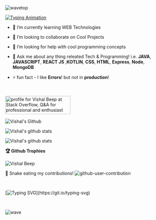![wavetop](https://user-images.githubusercontent.com/82146140/177695541-fbee7a11-8763-49a8-a520-416cc9a5b97c.svg)

[![Typing Animation](https://readme-typing-svg.herokuapp.com?lines=Hey!+It's+Me!;I'm+a++Android+Developer;I'm+a+Web+Developer;I+love+Java+and+Javascript+;I+Like+React+Too)](https://git.io/typing-svg)

- 🌱 I’m currently learning WEB Technologies
- 👯 I’m looking to collaborate on Cool Projects
- 🤔 I’m looking for help with cool programming concepts
- 💬 Ask me about any thing releated Tech & Programming! i.e. **JAVA**, **JAVASCRIPT**, **REACT JS** ,**KOTLIN**,  **CSS**, **HTML**, **Express**, **Node**, **MongoDB**

- ⚡ fun fact - I like **Errors**! but not in **production**!
<br>

<a href="https://stackoverflow.com/users/15739040/vishal-beep"><img src="https://stackoverflow.com/users/flair/15739040.png" width="208" height="58" alt="profile for   Vishal Beep at Stack Overflow, Q&amp;A for professional and enthusiast programmers" title="profile for Vishal Beep at Stack Overflow, Q&amp;A for professional and enthusiast programmers"></a>


![Vishal's Github](https://github-readme-stats.vercel.app/api/top-langs/?username=Vishal-beep136&count_private=true&langs_count=40&theme=algolia&layout=compact) 

![Vishal's github stats](https://github-readme-stats.vercel.app/api?username=Vishal-beep136&count_private=true&show_icons=true&theme=algolia)

![Vishal's github stats](http://github-readme-streak-stats.herokuapp.com?user=Vishal-beep136&count_private=true&theme=algolia)  

 <summary><b>🏆 Github Trophies</b></summary>
 <br>
<img src="https://github-profile-trophy.vercel.app/?username=Vishal-Beep136&margin-w=5" alt="Vishal Beep" /> 


🐍 Snake eating my contributions!
![github-user-contribution](https://user-images.githubusercontent.com/82146140/178096153-badf4f99-f37b-45a4-a727-8b431f9c8b10.svg)

<br>

[![Typing SVG](https://readme-typing-svg.herokuapp.com?lines=Thank+You+%3AD;See+You+Again+%5E_%5E;Bye+Bye+!;Are+u+still+reading!)](https://git.io/typing-svg)

<br>

![wave](https://user-images.githubusercontent.com/82146140/177694992-9277afcb-e818-4712-b2a9-ab167d718991.svg)

